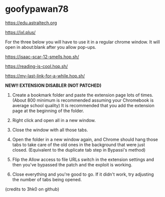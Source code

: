# goofypawan78

https://edu.astraltech.org

https://ixl.plus/


For the three below you will have to use it in a regular chrome window. It will open in about:blank after you allow pop-ups.

https://isaac-scar-12-smells.hop.sh/

https://reading-is-cool.hop.sh/

https://my-last-link-for-a-while.hop.sh/

**NEW!! EXTENSION DISABLER (NOT PATCHED)** 

1. Create a bookmark folder and paste the extension page lots of times. (About 800 minimum is recommended assuming your Chromebook is average school quality) It is recommended that you add the extension page at the beginning of the folder.

2. Right click and open all in a new window.

3. Close the window with all those tabs.

4. Open the folder in a new window again, and Chrome should hang those tabs to take care of the old ones in the background that were just closed. (Equivalent to the duplicate tab step in Bypassi's method)

5. Flip the Allow access to file URLs switch in the extension settings and then you've bypassed the patch and the exploit is working.

6. Close everything and you're good to go. If it didn't work, try adjusting the number of tabs being opened.

(credits to 3hk0 on github) 
